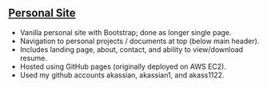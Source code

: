 ## [Personal Site](http://andreik.net/)

- Vanilla personal site with Bootstrap; done as longer single page.
- Navigation to personal projects / documents at top (below main header).
- Includes landing page, about, contact, and ability to view/download resume.
- Hosted using GitHub pages (originally deployed on AWS EC2).
- Used my github accounts akassian, akassian1, and akass1122.
